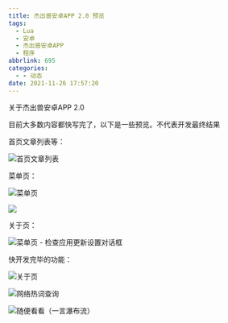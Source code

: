 ```yaml
---
title: 杰出兽安卓APP 2.0 预览
tags:
  - Lua
  - 安卓
  - 杰出兽安卓APP
  - 程序
abbrlink: 695
categories:
  - - 动态
date: 2021-11-26 17:57:20
---
```


关于杰出兽安卓APP 2.0

目前大多数内容都快写完了，以下是一些预览。不代表开发最终结果

首页文章列表等：

![首页文章列表](https://z3.ax1x.com/2021/11/26/oV6zw9.jpg)

菜单页：

![菜单页](https://z3.ax1x.com/2021/11/26/oV6XyF.jpg)

![](https://z3.ax1x.com/2021/11/26/oV6OQU.jpg)

关于页：

![菜单页 - 检查应用更新设置对话框](https://z3.ax1x.com/2021/11/26/oV6bWV.jpg)

快开发完毕的功能：

![关于页](https://z3.ax1x.com/2021/11/26/oV6HJ0.jpg)

![网络热词查询](https://z3.ax1x.com/2021/11/26/oV6qzT.jpg)

![随便看看（一言瀑布流）](https://z3.ax1x.com/2021/11/26/oV67iq.jpg)
